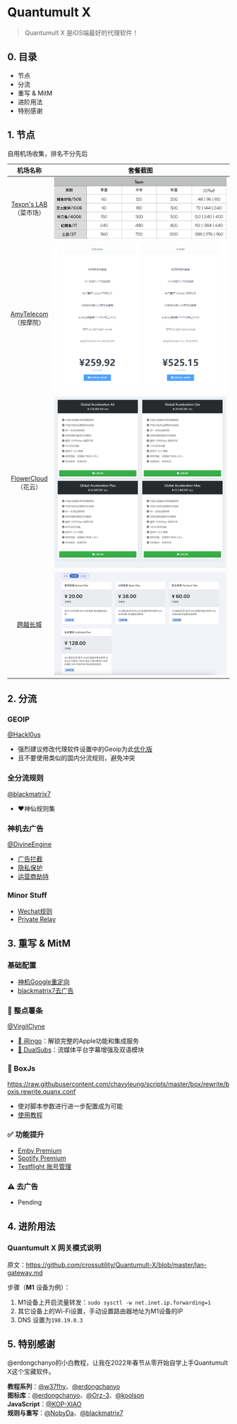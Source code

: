 # Quantumult X
>Quantumult X 是iOS端最好的代理软件！

## 0. 目录
- 节点
- 分流
- 重写 & MitM
- 进阶用法
- 特别感谢

## 1. 节点
自用机场收集，排名不分先后

|                               机场名称                                |                                                 套餐截图                                                 |
|:---------------------------------------------------------------------:|:--------------------------------------------------------------------------------------------------------:|
| [Texon's LAB](https://texon.io/portal/aff.php?aff=291)</br>（菜市场） | ![Texon's LAB](https://raw.githubusercontent.com/Apocalypse-41/QuantumultX/main/Images/Texon'%20LAB.png) |
|        [AmyTelecom](https://www.amysecure.com)</br>（按摩院）         |  ![AmyTelecom](https://raw.githubusercontent.com/Apocalypse-41/QuantumultX/main/Images/AmyTelecom.png)   |
|             [FlowerCloud](https://flower.yt)</br>（花云）             |  ![FlowerCloud](https://github.com/Apocalypse-41/QuantumultX/blob/main/Images/FlowerCloud.png)  |
|   [跨越长城](https://panel.gfwnetwork.com/#/register?code=1EWzhmfM)   | ![CrossGFW](https://raw.githubusercontent.com/Apocalypse-41/QuantumultX/main/Images/CrossGFW.png)                                                                                                         |

## 2. 分流
### GEOIP
[@Hackl0us](https://github.com/Hackl0us/GeoIP2-CN)
- 强烈建议修改代理软件设置中的Geoip为此[优化版](https://github.com/Hackl0us/GeoIP2-CN/raw/release/Country.mmdb)
- 且不要使用类似的国内分流规则，避免冲突

### 全分流规则
[@blackmatrix7](https://github.com/blackmatrix7/ios_rule_script/tree/master/rule/QuantumultX)
- ❤️神仙规则集

### 神机去广告
[@DivineEngine](https://github.com/DivineEngine/Profiles/tree/master/Quantumult/Filter/Guard)
- [广告拦截](https://raw.githubusercontent.com/DivineEngine/Profiles/master/Quantumult/Filter/Guard/Advertising.list)
- [隐私保护](https://raw.githubusercontent.com/DivineEngine/Profiles/master/Quantumult/Filter/Guard/Privacy.list)
- [运营商劫持](https://raw.githubusercontent.com/DivineEngine/Profiles/master/Quantumult/Filter/Guard/Hijacking.list)

### Minor Stuff
- [Wechat规则](https://raw.githubusercontent.com/unknowntokyo/surge-list/master/wechat.list)
- [Private Relay](https://raw.githubusercontent.com/VirgilClyne/iRingo/main/Archive/sgmodule/iCloud_Private_Relay_Gateway_for_ACL4SSR.sgmodule)

## 3. 重写 & MitM
### 基础配置
- [神机Google重定向](https://raw.githubusercontent.com/DivineEngine/Profiles/master/Quantumult/Rewrite/General.conf)
- [blackmatrix7去广告](https://raw.githubusercontent.com/blackmatrix7/ios_rule_script/master/rewrite/QuantumultX/AllInOne/AllInOne.conf)

### 🍟 整点薯条
[@VirgilClyne](https://github.com/VirgilClyne)
- [ iRingo](https://github.com/VirgilClyne/iRingo)：解锁完整的Apple功能和集成服务
- [🍿️ DualSubs](https://github.com/DualSubs/DualSubs)：流媒体平台字幕增强及双语模块

### 🧰 BoxJs
<https://raw.githubusercontent.com/chavyleung/scripts/master/box/rewrite/boxjs.rewrite.quanx.conf>
- 使对脚本参数进行进一步配置成为可能
- [使用教程](https://docs.boxjs.app)

### ✅  功能提升
- [Emby Premium](https://raw.githubusercontent.com/qiangxinglin/Emby/main/QuantumultX/emby.conf)
- [Spotify Premium](https://raw.githubusercontent.com/Apocalypse-41/QuantumultX/main/Rewrite/SpotifyPremium.qxrewrite)
- [Testflight 账号管理](https://raw.githubusercontent.com/NobyDa/Script/master/TestFlight/TestFlightAccount.js)

### ⚠️ 去广告
- Pending

## 4. 进阶用法
### **Quantumult X** 网关模式说明

原文：https://github.com/crossutility/Quantumult-X/blob/master/lan-gateway.md

步骤（**M1** 设备为例）：
1. M1设备上开启流量转发：`sudo sysctl -w net.inet.ip.forwarding=1`
2. 其它设备上的Wi-Fi设置，手动设置路由器地址为M1设备的IP 
3. DNS 设置为`198.19.0.3`

## 5. 特别感谢
@erdongchanyo的小白教程，让我在2022年春节从零开始自学上手Quantumult X这个宝藏软件。

**教程系列**：[@w37fhy](https://github.com/w37fhy/QuantumultX)、[@erdongchanyo](https://github.com/erdongchanyo/Rules/blob/main/Quantumult%20X/README.md)  
**图标库**：[@erdongchanyo](https://github.com/erdongchanyo/icon)、[@Orz-3](https://github.com/Orz-3/mini)、[@koolson](https://github.com/Koolson/Qure)  
**JavaScript**：[@KOP-XIAO](https://github.com/KOP-XIAO/QuantumultX)  
**规则与重写**：[@NobyDa](https://github.com/NobyDa/Script)、[@blackmatrix7](https://github.com/blackmatrix7/ios_rule_script)  

